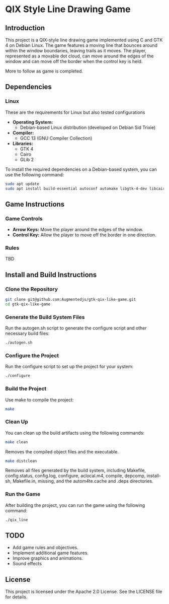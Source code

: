 # QIX Style Line Drawing Game

## Introduction

This project is a QIX-style line drawing game implemented using C and GTK 4 on Debian Linux. The game features a moving line that bounces around within the window boundaries, leaving trails as it moves. The player, represented as a movable dot cloud, can move around the edges of the window and can move off the border when the control key is held.

More to follow as game is completed.

## Dependencies

### Linux

These are the requirements for Linux but also tested configurations

- **Operating System:**
  - Debian-based Linux distribution (developed on Debian Sid Trixie)
- **Compiler:**
  - GCC 13 (GNU Compiler Collection)
- **Libraries:**
  - GTK 4
  - Cairo
  - GLib 2

To install the required dependencies on a Debian-based system, you can use the following command:

```sh
sudo apt update
sudo apt install build-essential autoconf automake libgtk-4-dev libcairo2-dev libglib2.0-dev
```

## Game Instructions

### Game Controls

- **Arrow Keys:** Move the player around the edges of the window.
- **Control Key:** Allow the player to move off the border in one direction.

### Rules

TBD

## Install and Build Instructions

### Clone the Repository

``` sh
git clone git@github.com:Augmentedjs/gtk-qix-like-game.git
cd gtk-qix-like-game
```

### Generate the Build System Files

Run the autogen.sh script to generate the configure script and other necessary build files:

``` sh
./autogen.sh
```

### Configure the Project

Run the configure script to set up the project for your system:

```sh
./configure
```

### Build the Project

Use make to compile the project:

``` sh
make
```

### Clean Up

You can clean up the build artifacts using the following commands:

```sh
make clean
```

Removes the compiled object files and the executable.

```sh
make distclean
```

Removes all files generated by the build system, including Makefile, config.status, config.log, configure, aclocal.m4, compile, depcomp, install-sh, Makefile.in, missing, and the autom4te.cache and .deps directories.

### Run the Game

After building the project, you can run the game using the following command:

``` sh
./qix_line
```

## TODO

- Add game rules and objectives.
- Implement additional game features.
- Improve graphics and animations.
- Sound effects

## License

This project is licensed under the Apache 2.0 License. See the LICENSE file for details.
